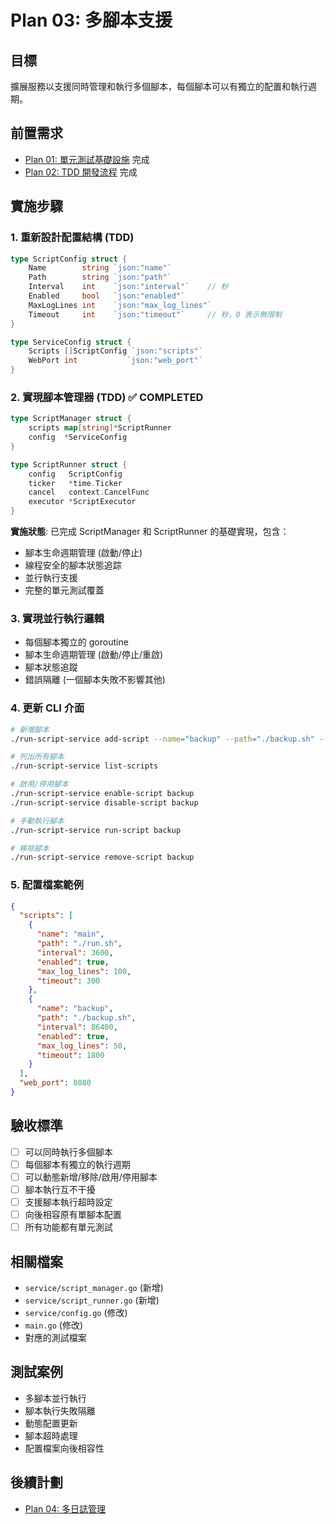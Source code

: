 # Plan 03: 多腳本支援

## 目標
擴展服務以支援同時管理和執行多個腳本，每個腳本可以有獨立的配置和執行週期。

## 前置需求
- [Plan 01: 單元測試基礎設施](01-unit-testing.md) 完成
- [Plan 02: TDD 開發流程](02-tdd-workflow.md) 完成

## 實施步驟

### 1. 重新設計配置結構 (TDD)
```go
type ScriptConfig struct {
    Name        string `json:"name"`
    Path        string `json:"path"`
    Interval    int    `json:"interval"`    // 秒
    Enabled     bool   `json:"enabled"`
    MaxLogLines int    `json:"max_log_lines"`
    Timeout     int    `json:"timeout"`     // 秒，0 表示無限制
}

type ServiceConfig struct {
    Scripts []ScriptConfig `json:"scripts"`
    WebPort int           `json:"web_port"`
}
```

### 2. 實現腳本管理器 (TDD) ✅ COMPLETED
```go
type ScriptManager struct {
    scripts map[string]*ScriptRunner
    config  *ServiceConfig
}

type ScriptRunner struct {
    config   ScriptConfig
    ticker   *time.Ticker
    cancel   context.CancelFunc
    executor *ScriptExecutor
}
```
**實施狀態**: 已完成 ScriptManager 和 ScriptRunner 的基礎實現，包含：
- 腳本生命週期管理 (啟動/停止)
- 線程安全的腳本狀態追踪
- 並行執行支援
- 完整的單元測試覆蓋

### 3. 實現並行執行邏輯
- 每個腳本獨立的 goroutine
- 腳本生命週期管理 (啟動/停止/重啟)
- 腳本狀態追蹤
- 錯誤隔離 (一個腳本失敗不影響其他)

### 4. 更新 CLI 介面
```bash
# 新增腳本
./run-script-service add-script --name="backup" --path="./backup.sh" --interval="1h"

# 列出所有腳本
./run-script-service list-scripts

# 啟用/停用腳本
./run-script-service enable-script backup
./run-script-service disable-script backup

# 手動執行腳本
./run-script-service run-script backup

# 移除腳本
./run-script-service remove-script backup
```

### 5. 配置檔案範例
```json
{
  "scripts": [
    {
      "name": "main",
      "path": "./run.sh", 
      "interval": 3600,
      "enabled": true,
      "max_log_lines": 100,
      "timeout": 300
    },
    {
      "name": "backup",
      "path": "./backup.sh",
      "interval": 86400,
      "enabled": true, 
      "max_log_lines": 50,
      "timeout": 1800
    }
  ],
  "web_port": 8080
}
```

## 驗收標準
- [ ] 可以同時執行多個腳本
- [ ] 每個腳本有獨立的執行週期
- [ ] 可以動態新增/移除/啟用/停用腳本
- [ ] 腳本執行互不干擾
- [ ] 支援腳本執行超時設定
- [ ] 向後相容原有單腳本配置
- [ ] 所有功能都有單元測試

## 相關檔案
- `service/script_manager.go` (新增)
- `service/script_runner.go` (新增)
- `service/config.go` (修改)
- `main.go` (修改)
- 對應的測試檔案

## 測試案例
- 多腳本並行執行
- 腳本執行失敗隔離
- 動態配置更新
- 腳本超時處理
- 配置檔案向後相容性

## 後續計劃
- [Plan 04: 多日誌管理](04-multi-log-management.md)